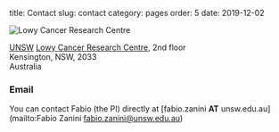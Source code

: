 title: Contact
slug: contact
category: pages
order: 5
date: 2019-12-02

![Lowy Cancer Research Centre]({static}/images/Lowy.jpg)

[UNSW](https://www.unsw.edu.au/) [Lowy Cancer Research Centre](https://lowycancerresearchcentre.unsw.edu.au/), 2nd floor</br>
Kensington, NSW, 2033</br>
Australia

### Email
You can contact Fabio (the PI) directly at [fabio.zanini __AT__ unsw.edu.au](mailto:Fabio Zanini <fabio.zanini@unsw.edu.au>)
